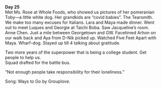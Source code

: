 **Day 25**  
Met Ms. Rose at Whole Foods, who showed us pictures of her pomeranian Toby—a little white dog. Her grandkids are “covid babies”. The Tearsmith. We make too many excuses for Italians. Lara and Maya made dinner. Went out to meet Luques and Georgie at Taichi Boba. Saw Jacqueline’s room. Anne Chen. Just a mile between Georgetown and GW. Facetimed Arhon on our walk back and Aya from D-Nik picked up. Watched Five Feet Apart with Maya. Wharf-dog. Stayed up till 4 talking about gratitude.

Two more years of the superpower that is being a college student. Get people to help us.  
Squad drafted for the battle bus.

“Not enough people take responsibility for their loneliness.”

Song: Ways to Go by Grouplove.
